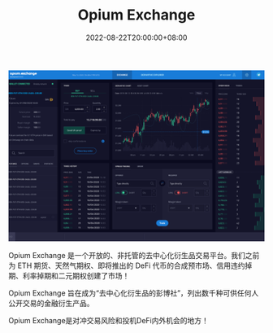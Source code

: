 ﻿---
title: "Opium Exchange"
description: "Opium Exchange 是一个开放的、非托管的去中心化衍生品交易平台。我们之前为 ETH 期货、天然气期权、即将推出的 DeFi 代币的合成预市场、信用违约掉期、利率掉期和二元期权创建了市场！"
date: 2022-08-22T20:00:00+08:00
lastmod: 2022-08-22T15:00:00+08:00
draft: false
authors: ["Cindy"]
featuredImage: "opium-exchange.png"
tags: ["Exchanges","Opium Exchange"]
categories: ["nfts"]
nfts: ["Exchanges"]
blockchain: "ETH"
website: "https://trade.opium.exchange/"
twitter: "https://twitter.com/Opium_Network"
discord: "https://discord.com/invite/9cYkPEm"
telegram: "https://t.me/opium_network"
github: "https://github.com/OpiumProtocol/"
youtube: ""
twitch: ""
facebook: ""
instagram: ""
reddit: ""
medium: "https://medium.com/opium-network"
steam: ""
gitbook: ""
googleplay: ""
appstore: ""
status: "Live"
weight: 
lightgallery: true
toc: true
pinned: false
recommend: false
recommend1: false
---
![img](15dded6acba24b6df.png)

Opium Exchange 是一个开放的、非托管的去中心化衍生品交易平台。我们之前为 ETH 期货、天然气期权、即将推出的 DeFi 代币的合成预市场、信用违约掉期、利率掉期和二元期权创建了市场！

Opium Exchange 旨在成为“去中心化衍生品的彭博社”，列出数千种可供任何人公开交易的金融衍生产品。

Opium Exchange是对冲交易风险和投机DeFi内外机会的地方！